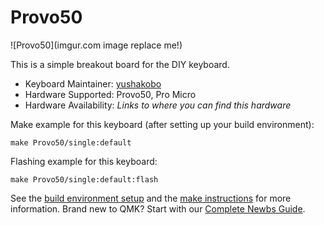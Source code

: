 # Provo50

![Provo50](imgur.com image replace me!)

This is a simple breakout board for the DIY keyboard.

* Keyboard Maintainer: [yushakobo](https://github.com/yushakobo)
* Hardware Supported: Provo50, Pro Micro
* Hardware Availability: *Links to where you can find this hardware*

Make example for this keyboard (after setting up your build environment):

    make Provo50/single:default

Flashing example for this keyboard:

    make Provo50/single:default:flash

See the [build environment setup](https://docs.qmk.fm/#/getting_started_build_tools) and the [make instructions](https://docs.qmk.fm/#/getting_started_make_guide) for more information. Brand new to QMK? Start with our [Complete Newbs Guide](https://docs.qmk.fm/#/newbs).
